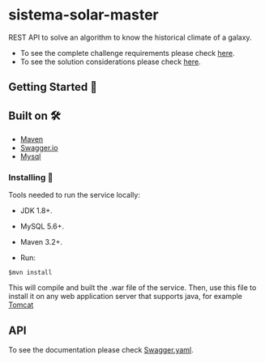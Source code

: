 # sistema-solar-master

REST API to solve an algorithm to know the historical climate of a galaxy.
- To see the complete challenge requirements please check [here](https://github.com/narumayase/sistema-solar-master/blob/main/Challenge%20requirements.pdf).
- To see the solution considerations please check [here](https://github.com/narumayase/sistema-solar-master/blob/main/Solution.docx).

## Getting Started 🚀

## Built on 🛠

* [Maven](https://maven.apache.org/)
* [Swagger.io](https://editor.swagger.io/) 
* [Mysql](https://www.mysql.com/)

### Installing 🔧

Tools needed to run the service locally:

- JDK 1.8+.
- MySQL 5.6+.
- Maven 3.2+.

- Run:
```
$mvn install
```
This will compile and built the .war file of the service. Then, use this file to install it on any web application server that supports java, for example [Tomcat](https://tomcat.apache.org/)

## API

To see the documentation please check [Swagger.yaml](https://github.com/narumayase/sistema-solar-master/blob/main/sistema-solar-swagger.yaml).
